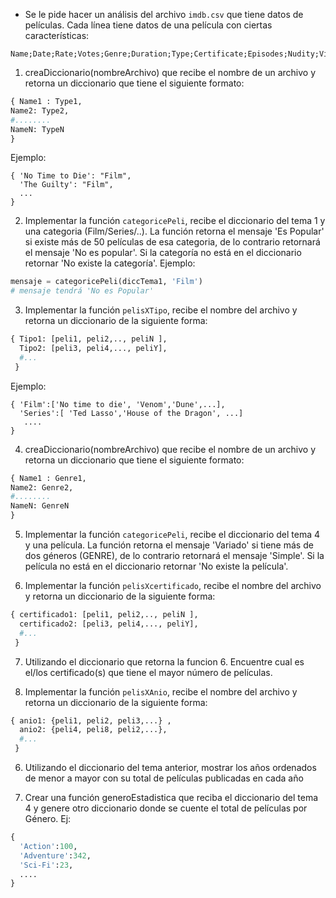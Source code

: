 * Se le pide hacer un análisis del archivo `imdb.csv` que tiene datos de películas. Cada línea tiene datos de una película con ciertas características:

```
Name;Date;Rate;Votes;Genre;Duration;Type;Certificate;Episodes;Nudity;Violence;Profanity;Alcohol;Frightening
```

1. creaDiccionario(nombreArchivo) que recibe el nombre de un archivo y retorna un diccionario que tiene el siguiente formato:

```python
{ Name1 : Type1,
Name2: Type2,
#........
NameN: TypeN 
}
```
Ejemplo:
```
{ 'No Time to Die': "Film",
  'The Guilty': "Film",
  ...
}
``` 
2. Implementar la función `categoricePeli`, recibe el diccionario del tema 1 y una categoria (Film/Series/..). La función retorna el mensaje 'Es Popular' si existe más de 50 películas de esa categoria, de lo contrario retornará el mensaje 'No es popular'. Si la categoría no está en el diccionario retornar 'No existe la categoría'.
Ejemplo:
```python
mensaje = categoricePeli(diccTema1, 'Film')
# mensaje tendrá 'No es Popular'
``` 
3. Implementar la función `pelisXTipo`, recibe el nombre del archivo y retorna un diccionario de la siguiente forma:

```python
{ Tipo1: [peli1, peli2,.., peliN ],
  Tipo2: [peli3, peli4,..., peliY],
  #...
 }
```
Ejemplo:
```
{ 'Film':['No time to die', 'Venom','Dune',...],
  'Series':[ 'Ted Lasso','House of the Dragon', ...]
   ....
}
``` 

4. creaDiccionario(nombreArchivo) que recibe el nombre de un archivo y retorna un diccionario que tiene el siguiente formato:

```python
{ Name1 : Genre1,
Name2: Genre2,
#........
NameN: GenreN 
}
```
5. Implementar la función `categoricePeli`, recibe el diccionario del tema 4 y una película. La función retorna el mensaje 'Variado' si tiene más de dos géneros (GENRE), de lo contrario retornará el mensaje 'Simple'. Si la película no está en el diccionario retornar 'No existe la película'.

6. Implementar la función `pelisXcertificado`, recibe el nombre del archivo y retorna un diccionario de la siguiente forma:

```python
{ certificado1: [peli1, peli2,.., peliN ],
  certificado2: [peli3, peli4,..., peliY],
  #...
 }
```

7. Utilizando el diccionario que retorna la funcion 6. Encuentre cual es el/los certificado(s) que tiene el mayor número de películas.

5. Implementar la función `pelisXAnio`, recibe el nombre del archivo y retorna un diccionario de la siguiente forma:

```python
{ anio1: {peli1, peli2, peli3,...} ,
  anio2: {peli4, peli8, peli2,...},
  #...
 }
```

6. Utilizando el diccionario del tema anterior, mostrar los años ordenados de menor a mayor con su  total de películas publicadas en cada año


7. Crear una función generoEstadistica que reciba el diccionario del tema 4 y genere otro diccionario donde se cuente el total de películas por Género. Ej:

```python
{
  'Action':100,
  'Adventure':342,
  'Sci-Fi':23,
  ....
}
```

